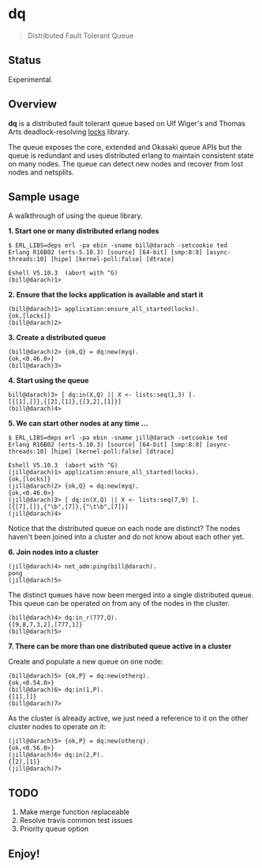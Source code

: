 # **dq**

> Distributed Fault Tolerant Queue

## Status

Experimental.

## Overview

**dq** is a distributed fault tolerant queue based on Ulf Wiger's and Thomas Arts deadlock-resolving [locks](http://github.com/uwiger/locks) library.

The queue exposes the core, extended and Okasaki queue APIs but the queue is redundant and uses distributed erlang to maintain consistent state on many nodes. The queue can detect new nodes and recover from lost nodes and netsplits. 

## Sample usage

A walkthrough of using the queue library.

**1. Start one or many distributed erlang nodes**

```
$ ERL_LIBS=deps erl -pa ebin -sname bill@darach -setcookie ted
Erlang R16B02 (erts-5.10.3) [source] [64-bit] [smp:8:8] [async-threads:10] [hipe] [kernel-poll:false] [dtrace]

Eshell V5.10.3  (abort with ^G)
(bill@darach)1>
```

**2. Ensure that the locks application is available and start it**

```
(bill@darach)1> application:ensure_all_started(locks).
{ok,[locks]}
(bill@darach)2>
```

**3. Create a distributed queue**

```
(bill@darach)2> {ok,Q} = dq:new(myq).
{ok,<0.46.0>}
(bill@darach)3>
```

**4. Start using the queue**

```
bill@darach)3> [ dq:in(X,Q) || X <- lists:seq(1,3) ].
[{[1],[]},{[2],[1]},{[3,2],[1]}]
(bill@darach)4>
```

**5. We can start other nodes at any time ...**

```
$ ERL_LIBS=deps erl -pa ebin -sname jill@darach -setcookie ted
Erlang R16B02 (erts-5.10.3) [source] [64-bit] [smp:8:8] [async-threads:10] [hipe] [kernel-poll:false] [dtrace]

Eshell V5.10.3  (abort with ^G)
(jill@darach)1> application:ensure_all_started(locks).
{ok,[locks]}
(jill@darach)2> {ok,Q} = dq:new(myq).
{ok,<0.46.0>}
(jill@darach)3> [ dq:in(X,Q) || X <- lists:seq(7,9) ].
[{[7],[]},{"\b",[7]},{"\t\b",[7]}]
(jill@darach)4>
```

Notice that the distributed queue on each node are distinct?
The nodes haven't been joined into a cluster and do not know about each other yet.

**6. Join nodes into a cluster**

```
(jill@darach)4> net_adm:ping(bill@darach).
pong
(jill@darach)5>
```
The distinct queues have now been merged into a single distributed queue.
This queue can be operated on from any of the nodes in the cluster.

```
(bill@darach)4> dq:in_r(777,Q).
{[9,8,7,3,2],[777,1]}
(bill@darach)5>
```

**7. There can be more than one distributed queue active in a cluster**

Create and populate a new queue on one node:

```
(bill@darach)5> {ok,P} = dq:new(otherq).
{ok,<0.54.0>}
(bill@darach)6> dq:in(1,P).
{[1],[]}
(bill@darach)7>
```

As the cluster is already active, we just need a reference to it on
the other cluster nodes to operate on it:

```
(jill@darach)5> {ok,P} = dq:new(otherq).
{ok,<0.56.0>}
(jill@darach)6> dq:in(2,P).
{[2],[1]}
(jill@darach)7>
```

## TODO

1. Make merge function replaceable
2. Resolve travis common test issues
3. Priority queue option

## Enjoy!
